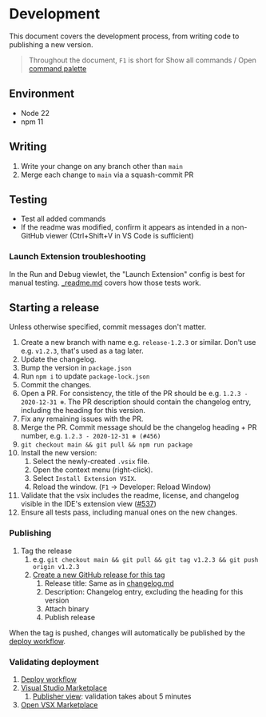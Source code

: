 # Development

This document covers the development process, from writing code to publishing a new version.

> Throughout the document, `F1` is short for Show all commands / Open [command palette](https://code.visualstudio.com/api/ux-guidelines/command-palette)

## Environment

-   Node 22
-   npm 11

## Writing

1. Write your change on any branch other than `main`
1. Merge each change to `main` via a squash-commit PR

## Testing

-   Test all added commands
-   If the readme was modified, confirm it appears as intended in a non-GitHub viewer (Ctrl+Shift+V in VS Code is sufficient)

### Launch Extension troubleshooting

In the Run and Debug viewlet, the "Launch Extension" config is best for manual testing. [\_readme.md](../demos/manualTests/_readme.md) covers how those tests work.

## Starting a release

Unless otherwise specified, commit messages don't matter.

1. Create a new branch with name e.g. `release-1.2.3` or similar. Don't use e.g. `v1.2.3`, that's used as a tag later.
1. Update the changelog.
1. Bump the version in `package.json`
1. Run `npm i` to update `package-lock.json`
1. Commit the changes.
1. Open a PR. For consistency, the title of the PR should be e.g. `1.2.3 - 2020-12-31 ❄️`. The PR description should contain the changelog entry, including the heading for this version.
1. Fix any remaining issues with the PR.
1. Merge the PR. Commit message should be the changelog heading + PR number, e.g. `1.2.3 - 2020-12-31 ❄️ (#456)`
1. `git checkout main && git pull && npm run package`
1. Install the new version:
    1. Select the newly-created `.vsix` file.
    1. Open the context menu (right-click).
    1. Select `Install Extension VSIX`.
    1. Reload the window. (`F1` -> Developer: Reload Window)
1. Validate that the vsix includes the readme, license, and changelog visible in the IDE's extension view ([#537](https://github.com/mark-wiemer/ahkpp/issues/537))
1. Ensure all tests pass, including manual ones on the new changes.

### Publishing

1. Tag the release
    1. e.g. `git checkout main && git pull && git tag v1.2.3 && git push origin v1.2.3`
    1. [Create a new GitHub release for this tag](https://github.com/mark-wiemer/ahkpp/tags)
        1. Release title: Same as in [changelog.md](../changelog.md)
        1. Description: Changelog entry, excluding the heading for this version
        1. Attach binary
        1. Publish release

When the tag is pushed, changes will automatically be published by the [deploy workflow](https://github.com/mark-wiemer/ahkpp/actions/workflows/deploy.yml).

### Validating deployment

1. [Deploy workflow](https://github.com/mark-wiemer/ahkpp/actions/workflows/deploy.yml)
1. [Visual Studio Marketplace](https://marketplace.visualstudio.com/items?itemName=mark-wiemer.vscode-autohotkey-plus-plus)
    1. [Publisher view](https://marketplace.visualstudio.com/manage/publishers/mark-wiemer): validation takes about 5 minutes
1. [Open VSX Marketplace](https://open-vsx.org/extension/mark-wiemer/vscode-autohotkey-plus-plus)
